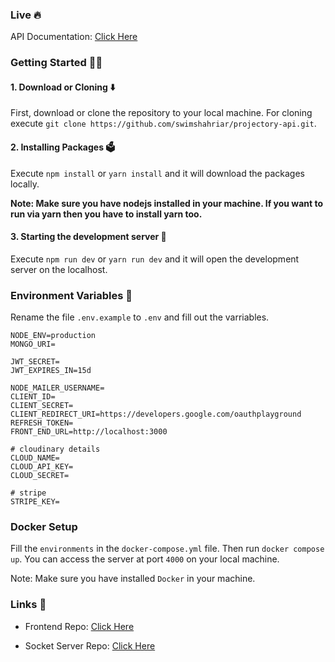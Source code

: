 ### Live 🔥

API Documentation: [Click Here](https://documenter.getpostman.com/view/10469502/U16nM5K1)
<br>

### Getting Started 👨‍💻

#### 1. Download or Cloning ⬇️

First, download or clone the repository to your local machine. For cloning execute `git clone https://github.com/swimshahriar/projectory-api.git`.

#### 2. Installing Packages 🗳

Execute `npm install` or `yarn install` and it will download the packages locally.

**Note: Make sure you have nodejs installed in your machine. If you want to run via yarn then you have to install yarn too.**

#### 3. Starting the development server 🏁

Execute `npm run dev` or `yarn run dev` and it will open the development server on the localhost.

### Environment Variables 📄

Rename the file `.env.example` to `.env` and fill out the varriables.

```
NODE_ENV=production
MONGO_URI=

JWT_SECRET=
JWT_EXPIRES_IN=15d

NODE_MAILER_USERNAME=
CLIENT_ID=
CLIENT_SECRET=
CLIENT_REDIRECT_URI=https://developers.google.com/oauthplayground
REFRESH_TOKEN=
FRONT_END_URL=http://localhost:3000

# cloudinary details
CLOUD_NAME=
CLOUD_API_KEY=
CLOUD_SECRET=

# stripe
STRIPE_KEY=
```

### Docker Setup
Fill the `environments` in the `docker-compose.yml` file. Then run `docker compose up`. You can access the server at port `4000` on your local machine.

Note: Make sure you have installed `Docker` in your machine.

### Links 🔗

- Frontend Repo: [Click Here](https://github.com/swimshahriar/projectory-frontend) <br/>

- Socket Server Repo: [Click Here](https://github.com/swimshahriar/projectory-socket-server) <br/>
